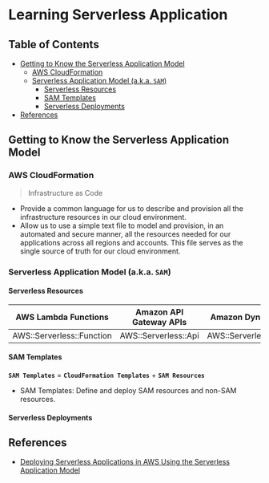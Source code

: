 # Learning Serverless Application


## Table of Contents
<!-- START doctoc generated TOC please keep comment here to allow auto update -->
<!-- DON'T EDIT THIS SECTION, INSTEAD RE-RUN doctoc TO UPDATE -->


- [Getting to Know the Serverless Application Model](#getting-to-know-the-serverless-application-model)
  - [AWS Cloud​Formation](#aws-cloud%E2%80%8Bformation)
  - [Serverless Application Model (a.k.a. `SAM`)](#serverless-application-model-aka-sam)
    - [Serverless Resources](#serverless-resources)
    - [SAM Templates](#sam-templates)
    - [Serverless Deployments](#serverless-deployments)
- [References](#references)

<!-- END doctoc generated TOC please keep comment here to allow auto update -->


## Getting to Know the Serverless Application Model

### AWS Cloud​Formation

> Infrastructure as Code

- Provide a common language for us to describe and provision all the infrastructure resources in our cloud environment.
- Allow us to use a simple text file to model and provision, in an automated and secure manner, all the resources needed for our applications across all regions and accounts. This file serves as the single source of truth for our cloud environment.

### Serverless Application Model (a.k.a. `SAM`)

#### Serverless Resources

| AWS Lambda Functions | Amazon API Gateway APIs | Amazon DynamoDB Tables |
| -------------------- | ----------------------- | ---------------------- |
| AWS::Serverless::Function | AWS::Serverless::Api | AWS::Serverless::SimpleTable |

#### SAM Templates

**`SAM Templates`** = **`CloudFormation Templates`** + **`SAM Resources`**

- SAM Templates: Define and deploy SAM resources and non-SAM resources.

#### Serverless Deployments


## References
- [Deploying Serverless Applications in AWS Using the Serverless Application Model](https://app.pluralsight.com/library/courses/aws-deploying-serverless-applications-application-model/table-of-contents)
